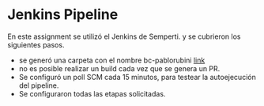 # Jenkins Pipeline 

En este assignment se utilizó el Jenkins de Semperti. y se cubrieron los siguientes pasos.

  * se generó una carpeta con el nombre bc-pablorubini [link](http://10.252.7.162:8080/job/bc-pablo.rubini/) 
  * no es posible realizar un build cada vez que se genera un PR. 
  * Se configuró un poll SCM cada 15 minutos, para testear la autoejecución del pipeline.
  * Se configuraron todas las etapas solicitadas.